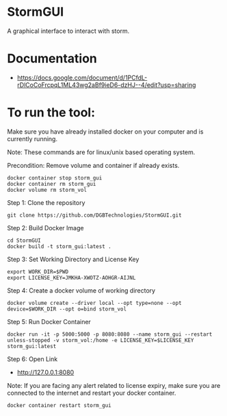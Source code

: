 # StormGUI

A graphical interface to interact with storm. 

# Documentation

- https://docs.google.com/document/d/1PCfdL-rDlCoCoFrcpqL1ML43wg2aBf9ieD6-dzHJ--4/edit?usp=sharing

# To run the tool:

Make sure you have already installed docker on your computer and is currently running. 

Note: These commands are for linux/unix based operating system.

Precondition: Remove volume and container if already exists.

```
docker container stop storm_gui
docker container rm storm_gui
docker volume rm storm_vol
```

Step 1: Clone the repository

```
git clone https://github.com/DGBTechnologies/StormGUI.git
```

Step 2: Build Docker Image

```
cd StormGUI
docker build -t storm_gui:latest .
```

Step 3: Set Working Directory and License Key

```
export WORK_DIR=$PWD
export LICENSE_KEY=JMKHA-XWOTZ-AOHGR-AIJNL
```


Step 4: Create a docker volume  of working directory

```
docker volume create --driver local --opt type=none --opt device=$WORK_DIR --opt o=bind storm_vol
```


Step 5: Run Docker Container

```
docker run -it -p 5000:5000 -p 8080:8080 --name storm_gui --restart unless-stopped -v storm_vol:/home -e LICENSE_KEY=$LICENSE_KEY storm_gui:latest
```

Step 6: Open Link 

- http://127.0.0.1:8080



Note: If you are facing any alert related to license expiry, make sure you are connected to the internet and restart your docker container.

```
docker container restart storm_gui
```

